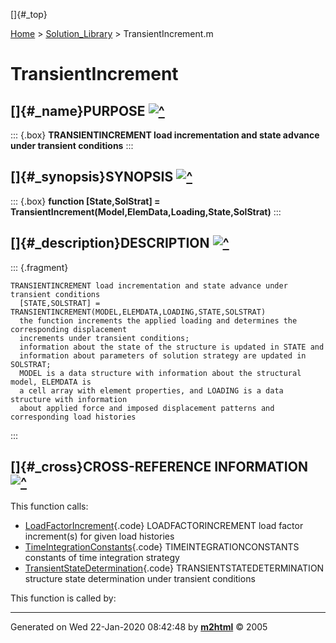 []{#_top}

<div>

[Home](../FEDEASLab.html) \> [Solution_Library](FEDEASLab.html) \>
TransientIncrement.m

</div>

# TransientIncrement

## []{#_name}PURPOSE [![\^](../up.png)](#_top)

::: {.box}
**TRANSIENTINCREMENT load incrementation and state advance under
transient conditions**
:::

## []{#_synopsis}SYNOPSIS [![\^](../up.png)](#_top)

::: {.box}
**function \[State,SolStrat\] =
TransientIncrement(Model,ElemData,Loading,State,SolStrat)**
:::

## []{#_description}DESCRIPTION [![\^](../up.png)](#_top)

::: {.fragment}
``` {.comment}
TRANSIENTINCREMENT load incrementation and state advance under transient conditions
  [STATE,SOLSTRAT] = TRANSIENTINCREMENT(MODEL,ELEMDATA,LOADING,STATE,SOLSTRAT)
  the function increments the applied loading and determines the corresponding displacement
  increments under transient conditions;
  information about the state of the structure is updated in STATE and
  information about parameters of solution strategy are updated in SOLSTRAT;
  MODEL is a data structure with information about the structural model, ELEMDATA is
  a cell array with element properties, and LOADING is a data structure with information
  about applied force and imposed displacement patterns and corresponding load histories
```
:::

## []{#_cross}CROSS-REFERENCE INFORMATION [![\^](../up.png)](#_top)

This function calls:

-   [LoadFactorIncrement](LoadFactorIncrement.html "function Dlam = LoadFactorIncrement (History,Time,Deltat)"){.code}
    LOADFACTORINCREMENT load factor increment(s) for given load
    histories
-   [TimeIntegrationConstants](TimeIntegrationConstants.html "function Int_Constants = TimeIntegrationConstants (TimeStrat,option)"){.code}
    TIMEINTEGRATIONCONSTANTS constants of time integration strategy
-   [TransientStateDetermination](TransientStateDetermination.html "function State = TransientStateDetermination (StifUpdt,Model,ElemData,State,Int_Constants)"){.code}
    TRANSIENTSTATEDETERMINATION structure state determination under
    transient conditions

This function is called by:

------------------------------------------------------------------------

Generated on Wed 22-Jan-2020 08:42:48 by
**[m2html](http://www.artefact.tk/software/matlab/m2html/ "Matlab Documentation in HTML")**
© 2005
